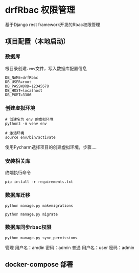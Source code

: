 # drfRbac 权限管理

基于Django rest framework开发的Rbac权限管理

## 项目配置（本地启动）

### 数据库

根目录创建`.env`文件，写入数据库配置信息

```
DB_NAME=drfRbac
DB_USER=root
DB_PASSWORD=12345678
DB_HOST=localhost
DB_PORT=3306
```

### 创建虚拟环境

```
# 创建名为 env 的虚拟环境
python3 -m venv env

# 激活环境
source env/bin/activate
```

使用Pycharm选择项目的创建虚拟环境，步骤....

### 安装相关库

终端执行命令

```
pip install -r requirements.txt
```

### 数据库迁移

```
python manage.py makemigrations

python manage.py migrate 
```

### 数据库同步rbac权限

```
python manage.py sync_permissions
```


管理 用户名：amdin 密码：admin
普通 用户名：user  密码：admin


## docker-compose 部署